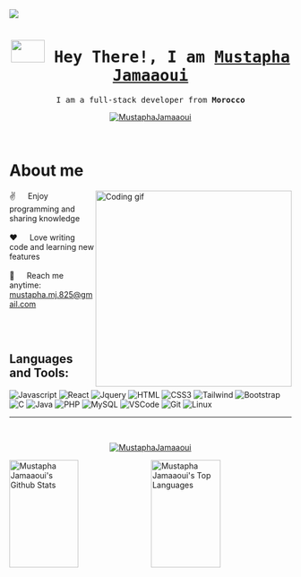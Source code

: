 <!-- Intro  -->
<img src="https://github.com/Anmol-Baranwal/Cool-GIFs-For-GitHub/assets/74038190/c288471c-be67-4fbb-af44-1c63ee9ed280" />
<h1 align="center">
        <samp><img src="https://user-images.githubusercontent.com/74038190/212284087-bbe7e430-757e-4901-90bf-4cd2ce3e1852.gif" width="60" height="40">
                Hey There!, I am
                <b><a target="_blank" href="#">Mustapha Jamaaoui</a></b>
        </samp>
</h1>

<p align="center"> 
  <samp>
 I am a full-stack developer from <b>Morocco</b> 
    <br>
  </samp>
</p>

<p align="center">
 <a href="https://www.linkedin.com/in/mustapha-jamaaoui/" target="_blank">
  <img src="https://img.shields.io/badge/LinkedIn-0077B5?style=for-the-badge&logo=linkedin&logoColor=white" alt="MustaphaJamaaoui"/>
 </a>
</p>
<br />

<!-- About Section -->
 # About me
<p>
 <img align="right" width="350" src="/assets/programmer.gif" alt="Coding gif" />

 ✌️ &emsp; Enjoy programming and sharing knowledge <br/><br/>
 ❤️ &emsp; Love writing code and learning new features<br/><br/>
 📧 &emsp; Reach me anytime: mustapha.mj.825@gmail.com<br/><br/>

</p>
<br/>

## Languages and Tools:

![Javascript](https://img.shields.io/badge/Javascript-F0DB4F?style=for-the-badge&labelColor=black&logo=javascript&logoColor=F0DB4F)
![React](https://img.shields.io/badge/-React-61DBFB?style=for-the-badge&labelColor=black&logo=react&logoColor=61DBFB)
![Jquery](https://img.shields.io/badge/jQuery-0769AD?style=for-the-badge&logo=jquery&logoColor=white)
![HTML](https://img.shields.io/badge/HTML5-E34F26?style=for-the-badge&logo=html5&logoColor=white)
![CSS3](https://img.shields.io/badge/CSS3-1572B6?style=for-the-badge&logo=css3&logoColor=white)
![Tailwind](https://img.shields.io/badge/Tailwind_CSS-092749?style=for-the-badge&logo=tailwindcss&logoColor=06B6D4&labelColor=000000)
![Bootstrap](https://img.shields.io/badge/Bootstrap-563D7C?style=for-the-badge&logo=bootstrap&logoColor=white)
![C](https://img.shields.io/badge/C-00599C?style=for-the-badge&logo=c&logoColor=white)
![Java](https://img.shields.io/badge/Java-ED8B00?style=for-the-badge&logo=openjdk&logoColor=white)
![PHP](https://img.shields.io/badge/PHP-777BB4?style=for-the-badge&logo=php&logoColor=white)
![MySQL](https://img.shields.io/badge/MySQL-00000F?style=for-the-badge&logo=mysql&logoColor=white)
![VSCode](https://img.shields.io/badge/Visual_Studio-0078d7?style=for-the-badge&logo=visual%20studio&logoColor=white)
![Git](https://img.shields.io/badge/Git-F05032?style=for-the-badge&logo=git&logoColor=white)
![Linux](https://img.shields.io/badge/Linux-FCC624?style=for-the-badge&logo=linux&logoColor=black)
<hr/>
<br/>

<p align="center">
  <a href="https://github.com/mustapha-jamaaoui">
        <img align="center" src="https://github-readme-streak-stats.herokuapp.com/?user=mustapha-jamaaoui&theme=tokyonight&hide_border=true" alt="MustaphaJamaaoui" />
  </a>
</p>
<a> 
    <a href="https://github.com/mustapha-jamaaoui"><img alt="Mustapha Jamaaoui's Github Stats" src="https://denvercoder1-github-readme-stats.vercel.app/api?username=mustapha-jamaaoui&show_icons=true&count_private=true&theme=react&border_color=339CFF&bg_color=24292e&title_color=339CFF&icon_color=339CFF" height="192px" width="49.5%"/></a>
  <a href="https://github.com/mustapha-jamaaoui"><img alt="Mustapha Jamaaoui's Top Languages" src="https://denvercoder1-github-readme-stats.vercel.app/api/top-langs/?username=mustapha-jamaaoui&langs_count=8&layout=compact&theme=react&border_color=339CFF&bg_color=24292e&title_color=FFFFFF&icon_color=339CFF" height="192px" width="49.5%"/></a>
  <br/>
</a>
